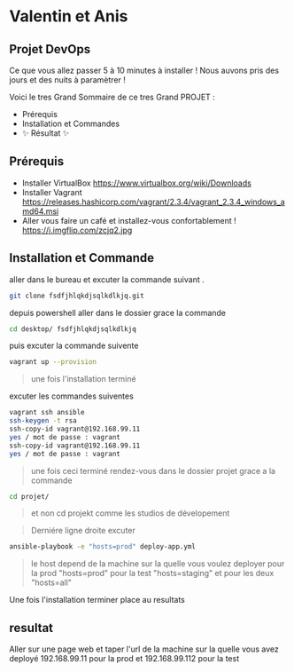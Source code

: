 # Valentin et Anis
## Projet DevOps

Ce que vous allez passer 5 à 10 minutes à installer !
Nous auvons pris des jours et des nuits à paramètrer !

Voici le tres Grand Sommaire de ce tres Grand PROJET :

- Prérequis 
- Installation et Commandes 
- ✨ Résultat ✨

## Prérequis

- Installer VirtualBox 
    https://www.virtualbox.org/wiki/Downloads
- Installer Vagrant 
    https://releases.hashicorp.com/vagrant/2.3.4/vagrant_2.3.4_windows_amd64.msi
- Aller vous faire un café et installez-vous confortablement !
    https://i.imgflip.com/zcjq2.jpg

## Installation et Commande 
aller dans le bureau et excuter la commande suivant .
```sh
git clone fsdfjhlqkdjsqlkdlkjq.git
```
depuis powershell aller dans le dossier grace la commande 
```sh
cd desktop/ fsdfjhlqkdjsqlkdlkjq
```
puis excuter la commande suivente 
```sh
vagrant up --provision
```

> une fois l'installation terminé

excuter les commandes suiventes 
```sh
vagrant ssh ansible 
ssh-keygen -t rsa
ssh-copy-id vagrant@192.168.99.11
yes / mot de passe : vagrant 
ssh-copy-id vagrant@192.168.99.11
yes / mot de passe : vagrant 
```

> une fois ceci terminé rendez-vous dans le dossier projet grace a la commande

```sh
cd projet/
```
> et non cd projekt comme les studios de dévelopement 

> Derniére ligne droite excuter 

```sh
ansible-playbook -e "hosts=prod" deploy-app.yml
```

> le host depend de la machine sur la quelle vous voulez deployer 
> pour la prod "hosts=prod" pour la test "hosts=staging"
> et pour les deux "hosts=all"

Une fois l'installation terminer place au resultats

## resultat

Aller sur une page web et taper l'url de la machine sur la quelle vous avez deployé
192.168.99.11 pour la prod
et
192.168.99.112 pour la test 
